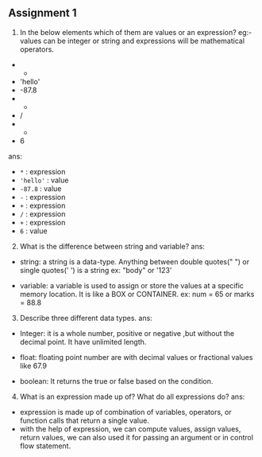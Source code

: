 ## Assignment 1

1. In the below elements which of them are values or an expression? eg:- values can be integer or string and expressions will be mathematical operators.
- *
- 'hello'
- -87.8
- -
- /
- +
- 6

ans: 

- `*` : expression
- `'hello'` : value
- `-87.8` : value
- `-` : expression
- `+` : expression
- `/` : expression
- `+` : expression
- `6` : value


2. What is the difference between string and variable?
ans: 
- string: a string is a data-type. Anything between double quotes(" ") or single quotes(' ') is a string
   ex: "body" or '123'
 
 - variable: a variable is used to assign or store the    values at a specific memory location. It is like a BOX or CONTAINER.
  ex: num = 65     or      marks = 88.8



3. Describe three different data types.
ans:
- Integer: it is a whole number, positive or negative ,but without the decimal point. It have unlimited length.

- float: floating point number are with decimal values or fractional values like 67.9

- boolean: It returns the true or false based on the condition.




4. What is an expression made up of? What do all expressions do?
ans:
- expression is made up of combination of variables, operators, or function calls that return a single value.
- with the help of expression, we can compute values, assign values, return values, we can also used it for passing an argument or in control flow statement.

